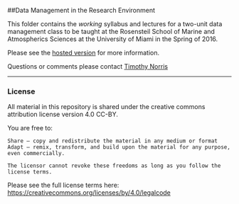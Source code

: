 ##Data Management in the Research Environment

This folder contains the *working* syllabus and lectures for a two-unit data management class to be taught at the Rosensteil School of Marine and Atmospherics Sciences at the University of Miami in the Spring of 2016.

Please see the [hosted version](http://tibbben.github.io/teaching.data.literacy/UM_DataManagementClass/DMClassSyllabus.html) for more information.

Questions or comments please contact [Timothy Norris](mailto:tnorris@miami.edu)

---

### License

All material in this repository is shared under the creative commons attribution license version 4.0 CC-BY. 

You are free to:

    Share — copy and redistribute the material in any medium or format
    Adapt — remix, transform, and build upon the material for any purpose, even commercially.

    The licensor cannot revoke these freedoms as long as you follow the license terms.

Please see the full license terms here: https://creativecommons.org/licenses/by/4.0/legalcode